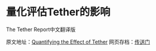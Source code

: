 # 量化评估Tether的影响
The Tether Report中文翻译版

原文地址：[Quantifying the Effect of Tether](https://www.tetherreport.com)
网页存档：[传送门](https://github.com/tianshanghong/tether-report-cn/blob/master/archive.html)
